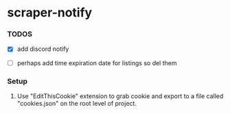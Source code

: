 # scraper-notify

### TODOS
- [x] add discord notify
- [ ] perhaps add time expiration date for listings so del them


### Setup
1. Use "EditThisCookie" extension to grab cookie and export to a file called "cookies.json" on the root level of project.


